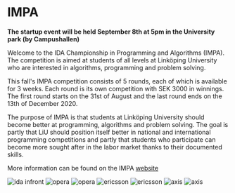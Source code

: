 # IMPA

**The startup event will be held September 8th at 5pm in the University park
(by Campushallen)**

Welcome to the IDA Championship in Programming and Algorithms (IMPA).
The competition is aimed at students of all levels at Linköping University
who are interested in algorithms, programming and problem solving.

This fall's IMPA competition consists of 5 rounds, each of which is available for
3 weeks. Each round is its own competition with SEK 3000 in winnings.
The first round starts on the 31st of August and the last round ends on the
13th of December 2020.

The purpose of IMPA is that students at Linköping University should become better
at programming, algorithms and problem solving. The goal is partly that LiU should
position itself better in national and international programming competitions and
partly that students who participate can become more sought after in the
labor market thanks to their documented skills.

More information can be found on the IMPA
[website](https://www.ida.liu.se/projects/impa/new/)

<div id="sponsor-container">
    <img class="sponsor" src="/static/img/idainfront_logo.png" alt="ida infront">
    <img class="sponsor only-dark-theme" src="/static/img/opera_dark_logo.png" alt="opera">
    <img class="sponsor only-light-theme" src="/static/img/opera_logo.png" alt="opera">
    <img class="sponsor only-dark-theme" src="/static/img/ericsson.svg" alt="ericsson">
    <img class="sponsor only-light-theme" src="/static/img/ericsson_logo.png" alt="ericsson">
    <img class="sponsor only-dark-theme" src="/static/img/axis.png" alt="axis">
    <img class="sponsor only-light-theme" src="/static/img/axis_light.jpg" alt="axis">
</div>
